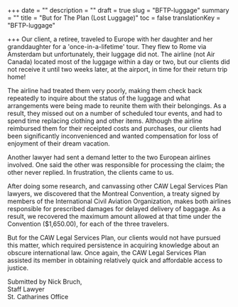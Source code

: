 +++
date = ""
description = ""
draft = true
slug = "BFTP-luggage"
summary = ""
title = "But for The Plan (Lost Luggage)"
toc = false
translationKey = "BFTP-luggage"

+++
Our client, a retiree, traveled to Europe with her daughter and her granddaughter for a 'once-in-a-lifetime' tour. They flew to Rome via Amsterdam but unfortunately, their luggage did not. The airline (not Air Canada) located most of the luggage within a day or two, but our clients did not receive it until two weeks later, at the airport, in time for their return trip home!

The airline had treated them very poorly, making them check back repeatedly to inquire about the status of the luggage and what arrangements were being made to reunite them with their belongings. As a result, they missed out on a number of scheduled tour events, and had to spend time replacing clothing and other items. Although the airline reimbursed them for their receipted costs and purchases, our clients had been significantly inconvenienced and wanted compensation for loss of enjoyment of their dream vacation.

Another lawyer had sent a demand letter to the two European airlines involved. One said the other was responsible for processing the claim; the other never replied. In frustration, the clients came to us.

After doing some research, and canvassing other CAW Legal Services Plan lawyers, we discovered that the Montreal Convention, a treaty signed by members of the International Civil Aviation Organization, makes both airlines responsible for prescribed damages for delayed delivery of baggage. As a result, we recovered the maximum amount allowed at that time under the Convention ($1,650.00), for each of the three travelers.

But for the CAW Legal Services Plan, our clients would not have pursued this matter, which required persistence in acquiring knowledge about an obscure international law. Once again, the CAW Legal Services Plan assisted its member in obtaining relatively quick and affordable access to justice.

Submitted by Nick Bruch,  
Staff Lawyer  
St. Catharines Office